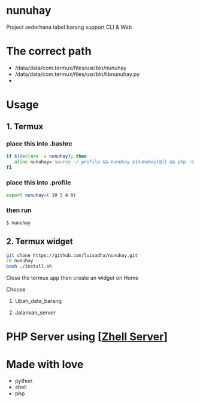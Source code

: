 # nunuhay
Project sederhana tabel barang support CLI & Web

# The correct path
* /data/data/com.termux/files/usr/bin/nunuhay
*  /data/data/com.termux/files/usr/bin/libnunuhay.py
*  
# Usage
## 1. Termux
### place this into .bashrc
```bash
if $(declare -a nunuhay); then
   alias nunuhay='source ~/.profile && nunuhay ${nunuhay[@]} && php -S localhost:8000 -t /sdcard/htdocs/'
fi
```
### place this into .profile
```bash
export nunuhay=( 10 5 4 0)
```
###  then run
```bash
$ nunuhay
```

## 2. Termux widget

```bash
git clone https://github.com/luisadha/nunuhay.git
cd nunuhay
bash ./install.sh
```
Close the termux app then create an widget on Home

Choose 

1. Ubah_data_barang

2. Jalankan_server

# PHP Server using [[Zhell Server](https://github.com/Teams-of-Termux-Indonesia/ZhellServer)]

# Made with love
- python
- shell
- php
